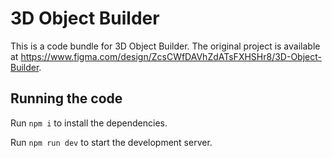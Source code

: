 
  # 3D Object Builder

  This is a code bundle for 3D Object Builder. The original project is available at https://www.figma.com/design/ZcsCWfDAVhZdATsFXHSHr8/3D-Object-Builder.

  ## Running the code

  Run `npm i` to install the dependencies.

  Run `npm run dev` to start the development server.
  